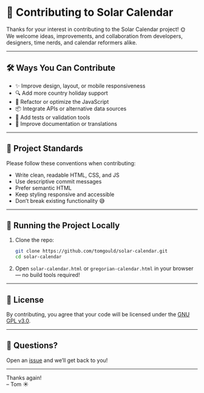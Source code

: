 # 🤝 Contributing to Solar Calendar

Thanks for your interest in contributing to the Solar Calendar project! 🌞  
We welcome ideas, improvements, and collaboration from developers, designers, time nerds, and calendar reformers alike.

---

## 🛠️ Ways You Can Contribute

- ✨ Improve design, layout, or mobile responsiveness
- 🔍 Add more country holiday support
- 🔧 Refactor or optimize the JavaScript
- 📦 Integrate APIs or alternative data sources
- 🧪 Add tests or validation tools
- 📝 Improve documentation or translations

---

## 📐 Project Standards

Please follow these conventions when contributing:

- Write clean, readable HTML, CSS, and JS
- Use descriptive commit messages
- Prefer semantic HTML
- Keep styling responsive and accessible
- Don’t break existing functionality 😅

---

## 🧪 Running the Project Locally

1. Clone the repo:
   ```bash
   git clone https://github.com/tomgould/solar-calendar.git
   cd solar-calendar
   ```

2. Open `solar-calendar.html` or `gregorian-calendar.html` in your browser — no build tools required!

---

## 🧾 License

By contributing, you agree that your code will be licensed under the [GNU GPL v3.0](https://www.gnu.org/licenses/gpl-3.0.html).

---

## 🙋 Questions?

Open an [issue](https://github.com/tomgould/solar-calendar/issues) and we’ll get back to you!

---

Thanks again!  
– Tom ☀️
